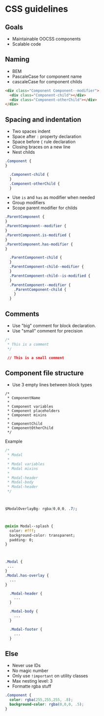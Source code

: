 # CSS guidelines

## Goals
* Maintainable OOCSS components
* Scalable code

## Naming
* BEM
* PascaleCase for component name
* cascaleCase for component childs
```html
<div class="Component Component--modifier">
  <div class="Component-child"></div>
  <div class="Component-otherChild"></div>
</div>
```

## Spacing and indentation
 * Two spaces indent
 * Space after `:` property declaration
 * Space before `{` rule declaration
 * Closing braces on a new line
 * Nest childs
```css
.Component {
}

  .Component-child {
  }
  .Component-otherChild {
  }
```
 * Use `is` and `has` as modifier when needed
 * Group modifiers
 * Scope parent modifier for childs
```css
.ParentComponent {
}
.ParentComponent--modifier {
}
.ParentComponent.is-modified {
}
.ParentComponent.has-modifier {
}

  .ParentComponent-child {
  }
  .ParentComponent-child--modifier {
  }
  .ParentComponent-child--is-modified {
  }
  .ParentComponent--modifier {
    .ParentComponent-child {
    }
  }
```

## Comments
 * Use "big" comment for block declaration.
 * Use "small" comment for precision
```css
/*
 * This is a comment
 */

 // This is a small comment
```

## Component file structure
 * Use 3 empty lines between block types
```
/*
 * ComponentName
 *
 * Component variables
 * Component placeholders
 * Component mixins
 *
 * ComponentChild
 * ComponentOtherChild
 */
```
Example
```css
/*
 * Modal
 *
 * Modal variables
 * Modal mixins
 *
 * Modal-header
 * Modal-body
 * Modal-header
 */



$ModalOverlayBg: rgba(0,0,0, .7);



@mixin Modal--splash {
  color: #fff;
  background-color: transparent;
  padding: 0;
}



.Modal {
 ...
}
.Modal.has-overlay {
  ...
}

  .Modal-header {
    ...
  }

  .Modal-body {
    ...
  }

  .Modal-footer {
    ...
  }
```

## Else
 * Never use IDs
 * No magic number
 * Only use `!important` on utility classes
 * Max nesting level: 3
 * Formatte rgba stuff
```css
.Component {
  color: rgba(255,255,255, .8);
  background-color: rgba(0,0,0, .5);
}
```
